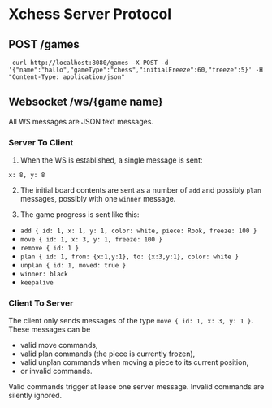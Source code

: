 # Xchess Server Protocol

## POST /games

` curl http://localhost:8080/games -X POST -d '{"name":"hallo","gameType":"chess","initialFreeze":60,"freeze":5}' -H "Content-Type: application/json"`

## Websocket /ws/{game name}

All WS messages are JSON text messages.

### Server To Client

1) When the WS is established, a single message is sent:

`x: 8, y: 8`

2) The initial board contents are sent as a number of `add` and possibly `plan` messages, possibly with one `winner` message.

3) The game progress is sent like this:

* `add { id: 1, x: 1, y: 1, color: white, piece: Rook, freeze: 100 }`
* `move { id: 1, x: 3, y: 1, freeze: 100 }`
* `remove { id: 1 }`
* `plan { id: 1, from: {x:1,y:1}, to: {x:3,y:1}, color: white }`
* `unplan { id: 1, moved: true }`
* `winner: black`
* `keepalive`

### Client To Server

The client only sends messages of the type `move { id: 1, x: 3, y: 1 }`. These messages can be

* valid move commands,
* valid plan commands (the piece is currently frozen),
* valid unplan commands when moving a piece to its current position, 
* or invalid commands.

Valid commands trigger at lease one server message. Invalid commands are silently ignored.
